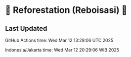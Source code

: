 
# 🌳 Reforestation (Reboisasi) 🌲

## Last Updated

GitHub Actions time: Wed Mar 12 13:29:06 UTC 2025

Indonesia/Jakarta time: Wed Mar 12 20:29:06 WIB 2025
